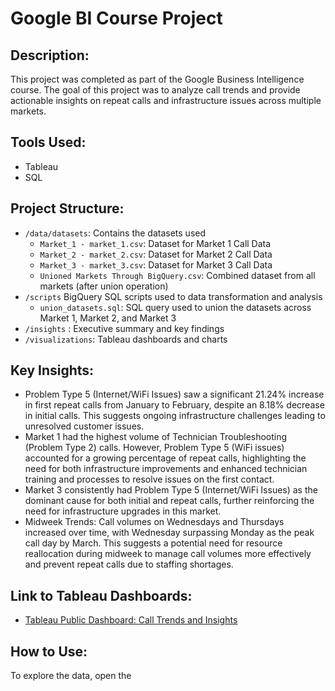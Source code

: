 # Google BI Course Project

## Description:
This project was completed as part of the Google Business Intelligence course. The goal of this project was to analyze call trends and provide actionable insights on repeat calls and infrastructure issues across multiple markets.

## Tools Used:
- Tableau
- SQL

## Project Structure:
- `/data/datasets`: Contains the datasets used
  - `Market_1 - market_1.csv`: Dataset for Market 1 Call Data
  - `Market_2 - market_2.csv`: Dataset for Market 2 Call Data
  - `Market_3 - market_3.csv`: Dataset for Market 3 Call Data
  - `Unioned Markets Through BigQuery.csv`: Combined dataset from all markets (after union operation)
- `/scripts` BigQuery SQL scripts used to data transformation and analysis
  - `union_datasets.sql`: SQL query used to union the datasets across Market 1, Market 2, and Market 3
- `/insights` : Executive summary and key findings
- `/visualizations`: Tableau dashboards and charts

## Key Insights:
- Problem Type 5 (Internet/WiFi Issues) saw a significant 21.24% increase in first repeat calls from January to February, despite an 8.18% decrease in initial calls. This suggests ongoing infrastructure challenges leading to unresolved customer issues.
- Market 1 had the highest volume of Technician Troubleshooting (Problem Type 2) calls. However, Problem Type 5 (WiFi issues) accounted for a growing percentage of repeat calls, highlighting the need for both infrastructure improvements and enhanced technician training and processes to resolve issues on the first contact.
- Market 3 consistently had Problem Type 5 (Internet/WiFi Issues) as the dominant cause for both initial and repeat calls, further reinforcing the need for infrastructure upgrades in this market.
- Midweek Trends: Call volumes on Wednesdays and Thursdays increased over time, with Wednesday surpassing Monday as the peak call day by March. This suggests a potential need for resource reallocation during midweek to manage call volumes more effectively and prevent repeat calls due to staffing shortages.

## Link to Tableau Dashboards:
- [Tableau Public Dashboard: Call Trends and Insights](https://public.tableau.com/views/CourseProjectGoogleFiberRepeatCallTrendsandInsights/Tables?:language=en-US&:sid=&:redirect=auth&:display_count=n&:origin=viz_share_link)

## How to Use:
To explore the data, open the 
